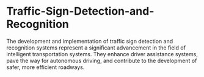 # Traffic-Sign-Detection-and-Recognition
The development and implementation of traffic sign detection and recognition systems represent a significant advancement in the field of intelligent transportation systems. They enhance driver assistance systems, pave the way for autonomous driving, and contribute to the development of safer, more efficient roadways.
